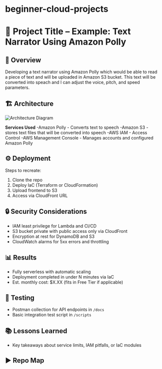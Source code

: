 # beginner-cloud-projects

# 🚀 Project Title – Example: Text Narrator Using Amazon Polly

## 📌 Overview
Developing a text narrator using Amazon Polly which would be able to read a piece of text and will be uploaded in Amazon S3 bucket. This text will be converted into speach and I can adjust the voice, pitch, and speed parameters. 

## 🏗️ Architecture
![Architecture Diagram](./diagrams/architecture.png)

**Services Used**
-Amazon Polly - Converts text to speech 
-Amazon S3 - stores text files that will be converted into speech
-AWS IAM - Access Control
-AWS Management Console - Manages accounts and configured Amazon Polly

## ⚙️ Deployment
Steps to recreate:
1. Clone the repo
2. Deploy IaC (Terraform or CloudFormation)
3. Upload frontend to S3
4. Access via CloudFront URL

## 🔒 Security Considerations
- IAM least privilege for Lambda and CI/CD
- S3 bucket private with public access only via CloudFront
- Encryption at rest for DynamoDB and S3
- CloudWatch alarms for 5xx errors and throttling

## 📊 Results
- Fully serverless with automatic scaling
- Deployment completed in under N minutes via IaC
- Est. monthly cost: $X.XX (fits in Free Tier if applicable)

## 🧪 Testing
- Postman collection for API endpoints in `/docs`
- Basic integration test script in `/scripts`

## 📚 Lessons Learned
- Key takeaways about service limits, IAM pitfalls, or IaC modules

## ▶️ Repo Map
